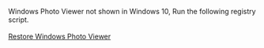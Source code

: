 Windows Photo Viewer not shown in Windows 10, Run the following registry script.</br></br>
[Restore Windows Photo Viewer](https://www.tenforums.com/tutorials/14312-restore-windows-photo-viewer-windows-10-a.html)
